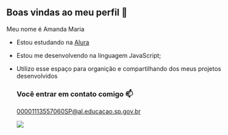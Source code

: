## Boas vindas ao meu perfil 💙

Meu nome é Amanda Maria

- Estou estudando na [Alura](https://www.alura.com.br)
- Estou me desenvolvendo na linguagem JavaScript;
- Utilizo esse espaço para organição e compartilhando dos meus projetos desenvolvidos

  ### Você entrar em contato comigo 📫

  00001113557060SP@al.educacao.sp.gov.br

  ![]( https://media.tenor.com/0kjlf2EUEXcAAAAM/lazy-cat.gif)
